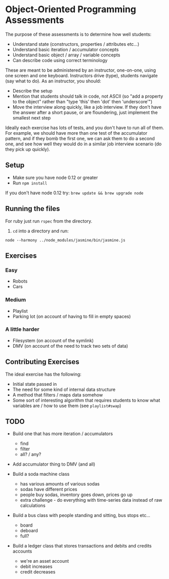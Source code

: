 # Object-Oriented Programming Assessments

The purpose of these assessments is to determine how well students:

* Understand state (constructors, properties / attributes etc...)
* Understand basic iteration / accumulator concepts
* Understand basic object / array / variable concepts
* Can describe code using correct terminology

These are meant to be administered by an instructor, one-on-one, using one screen and one keyboard.  Instructors drive (type), students navigate (say what to do).  As an instructor, you should:

* Describe the setup
* Mention that students should talk in code, not ASCII (so "add a property to the object" rather than "type 'this' then 'dot' then 'underscore'")
* Move the interview along quickly, like a job interview.  If they don't have the answer after a short pause, or are floundering, just implement the smallest next step

Ideally each exercise has lots of tests, and you don't have to run all of them.  For example, we should have more than one test of the accumulator pattern, and if they bomb the first one, we can ask them to do a second one, and see how well they would do in a similar job interview scenario (do they pick up quickly).

## Setup

* Make sure you have node 0.12 or greater
* Run `npm install`

If you don't have node 0.12 try: `brew update && brew upgrade node`

## Running the files

For ruby just run `rspec` from the directory.

1. `cd` into a directory and run:

```
node --harmony ../node_modules/jasmine/bin/jasmine.js
```

## Exercises

### Easy

* Robots
* Cars

### Medium

* Playlist
* Parking lot (on account of having to fill in empty spaces)

### A little harder

* Filesystem (on account of the symlink)
* DMV (on account of the need to track two sets of data)


## Contributing Exercises

The ideal exercise has the following:

* Initial state passed in
* The need for some kind of internal data structure
* A method that filters / maps data somehow
* Some sort of interesting algorithm that requires students to know what variables are / how to use them (see `playlist#swap`)

## TODO

* Build one that has more iteration / accumulators
  * find
  * filter
  * all? / any?

* Add accumulator thing to DMV (and all)

* Build a soda machine class
  * has various amounts of various sodas
  * sodas have different prices
  * people buy sodas, inventory goes down, prices go up
  * extra challenge - do everything with time-series data instead of raw calculations

* Build a bus class with people standing and sitting, bus stops etc...
  * board
  * deboard
  * full?

* Build a ledger class that stores transactions and debits and credits accounts
  * we're an asset account
  * debit increases
  * credit decreases
